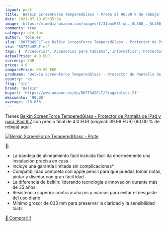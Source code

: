 ```yaml
---
layout: post
title: 'Belkin ScreenForce TemperedGlass - Prote al 90.00 % de rebaja'
date: 2021-07-19 09:35:24
image: 'https://m.media-amazon.com/images/I/31dmcPZl-wL._SL500_._SL400_.jpg'
comments: true
category: ofertas
author: 'tole.es'
slug: 'B07T94SFLT-es Belkin ScreenForce TemperedGlass - Protector de Pantalla...'
sku: 'B07T94SFLT-es'
tags: [ 'Accesorios','Accesorios para tablets','Informática','Protectores de pantalla para tablets','belkin','ipad', ]
actualPrice: 4.0 EUR
currency: EUR
price: 4.0
comparePrice: 39.99 EUR
prodname: 'Belkin ScreenForce TemperedGlass - Protector de Pantalla de iPad y para iPad 9.7'
country: 'es'
flag: '🇪🇸'
brand: 'Belkin'
buyurl: 'https://www.amazon.es/dp/B07T94SFLT/?tag=tolees-21'
descuento: '90.00'
average: '18.036'
---
```


Tienes [Belkin ScreenForce TemperedGlass - Protector de Pantalla de iPad y para iPad 9.7](https://www.amazon.es/dp/B07T94SFLT/?tag=tolees-21) con precio final de  4.0 EUR (original: 39.99 EUR) (90.00 %  de rebaja) aqui!

[![Belkin ScreenForce TemperedGlass - Prote](https://m.media-amazon.com/images/I/31dmcPZl-wL._SL500_._SL400_.jpg)](https://www.amazon.es/dp/B07T94SFLT/?tag=tolees-21)

🔎:

- La bandeja de alineamiento fácil incluida fácil ita enormemente una instalación precisa en casa
- Incluye una garantía limitada sin complicaciones*
- Compatibilidad completa con apple pencil para que puedas tomar notas, pintar y diseñar con gran fácil idad
- La diferencia de belkin: liderando tecnología e innovación durante más de 35 años
- Resistencia superior contra arañazos y marcas para evitar el desgaste del uso diario
- Mínimo grosor de 033 mm para preservar la claridad y la sensibilidad táctil

[🛒 Comprar!!!](https://www.amazon.es/dp/B07T94SFLT/?tag=tolees-21)
